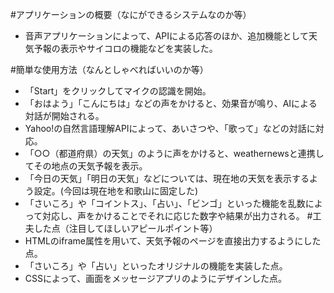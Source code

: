 #アプリケーションの概要（なにができるシステムなのか等）
- 音声アプリケーションによって、APIによる応答のほか、追加機能として天気予報の表示やサイコロの機能などを実装した。

#簡単な使⽤⽅法（なんとしゃべればいいのか等）
- 「Start」をクリックしてマイクの認識を開始。
- 「おはよう」「こんにちは」などの声をかけると、効果音が鳴り、AIによる対話が開始される。
-  Yahoo!の自然言語理解APIによって、あいさつや、「歌って」などの対話に対応。
- 「○○（都道府県）の天気」のように声をかけると、weathernewsと連携してその地点の天気予報を表示。
 - 「今日の天気」「明日の天気」などについては、現在地の天気を表示するよう設定。(今回は現在地を和歌山に固定した)
- 「さいころ」や「コイントス」、「占い」、「ビンゴ」といった機能を乱数によって対応し、声をかけることでそれに応じた数字や結果が出力される。
#⼯夫した点（注⽬してほしいアピールポイント等）
- HTMLのiframe属性を用いて、天気予報のページを直接出力するようにした点。
- 「さいころ」や「占い」といったオリジナルの機能を実装した点。
- CSSによって、画面をメッセージアプリのようにデザインした点。
